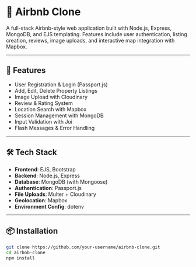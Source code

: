 # 🏡 Airbnb Clone

A full-stack Airbnb-style web application built with Node.js, Express, MongoDB, and EJS templating. Features include user authentication, listing creation, reviews, image uploads, and interactive map integration with Mapbox.

---

## 🚀 Features

- User Registration & Login (Passport.js)
- Add, Edit, Delete Property Listings
- Image Upload with Cloudinary
- Review & Rating System
- Location Search with Mapbox
- Session Management with MongoDB
- Input Validation with Joi
- Flash Messages & Error Handling

---

## 🛠️ Tech Stack

- **Frontend**: EJS, Bootstrap
- **Backend**: Node.js, Express
- **Database**: MongoDB (with Mongoose)
- **Authentication**: Passport.js
- **File Uploads**: Multer + Cloudinary
- **Geolocation**: Mapbox
- **Environment Config**: dotenv

---

## 📦 Installation

```bash
git clone https://github.com/your-username/airbnb-clone.git
cd airbnb-clone
npm install

